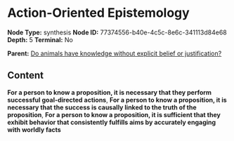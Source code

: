 # Action-Oriented Epistemology

**Node Type:** synthesis
**Node ID:** 77374556-b40e-4c5c-8e6c-341113d84e68
**Depth:** 5
**Terminal:** No

**Parent:** [Do animals have knowledge without explicit belief or justification?](do-animals-have-knowledge-without-explicit-belief-or-justification-antithesis-e0569df5-7990-426d-8768-da80168125a6.md)

## Content

**For a person to know a proposition, it is necessary that they perform successful goal-directed actions**, **For a person to know a proposition, it is necessary that the success is causally linked to the truth of the proposition**, **For a person to know a proposition, it is sufficient that they exhibit behavior that consistently fulfills aims by accurately engaging with worldly facts**
